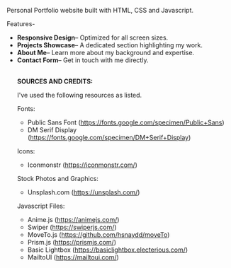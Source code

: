 Personal Portfolio website built with HTML, CSS and Javascript.

Features-
<ul>
<li><b>Responsive Design</b>– Optimized for all screen sizes. </li>

<li><b>Projects Showcase</b>– A dedicated section highlighting my work.</li>

<li><b>About Me</b>– Learn more about my background and expertise.</li>

<li><b>Contact Form</b>– Get in touch with me directly.</li>

<br>

<b>SOURCES AND CREDITS:</b>

I've used the following resources as listed.

Fonts:
 - Public Sans Font (https://fonts.google.com/specimen/Public+Sans)
 - DM Serif Display (https://fonts.google.com/specimen/DM+Serif+Display)

Icons:
 - Iconmonstr (https://iconmonstr.com/)

Stock Photos and Graphics:
 - Unsplash.com (https://unsplash.com/)
 
Javascript Files:
 - Anime.js (https://animejs.com/)
 - Swiper (https://swiperjs.com/)
 - MoveTo.js (https://github.com/hsnaydd/moveTo)
 - Prism.js (https://prismjs.com/)
 - Basic Lightbox (https://basiclightbox.electerious.com/)
 - MailtoUI (https://mailtoui.com/)

